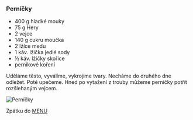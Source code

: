 ### Perníčky

- 400 g hladké mouky
- 75 g Hery
- 2 vejce
- 140 g cukru moučka
- 2 lžíce medu
- 1 káv. lžička jedlé sody 
- ½ káv. lžičky skořice
- perníkové koření

Uděláme těsto, vyválíme, vykrojíme tvary. Necháme do druhého dne odležet. Poté upečeme. Hned po vytažení z trouby můžeme perníčky potřít rozšlehaným vejcem.

![Perníčky](../img/pernicky.JPG)

Zpátku do [MENU](../index)
